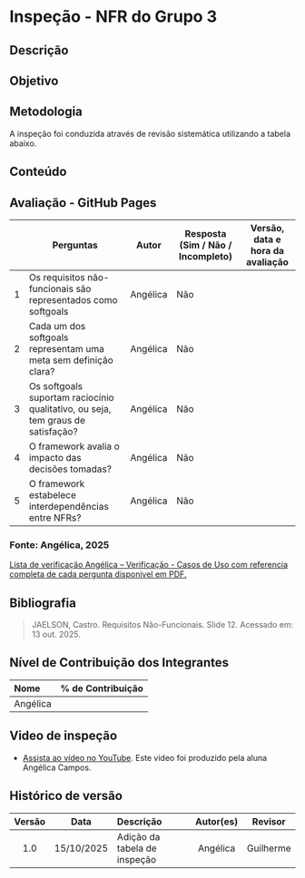 # Inspeção - NFR do Grupo 3

## Descrição

## Objetivo

## Metodologia
A inspeção foi conduzida através de revisão sistemática utilizando a tabela abaixo.

## Conteúdo
## Avaliação - GitHub Pages
|  | Perguntas | Autor| Resposta (Sim / Não / Incompleto) | Versão, data e hora da avaliação |
|---|----------|----------|---------|---------|
| 1 | Os requisitos não-funcionais são representados como softgoals  |Angélica |Não||
| 2 | Cada um dos softgoals representam uma meta sem definição clara?    |Angélica |Não||
| 3 | Os softgoals suportam raciocínio qualitativo, ou seja, tem graus de satisfação?    |Angélica |Não||
| 4 | O framework avalia o impacto das decisões tomadas?    |Angélica |Não||
| 5 | O framework estabelece interdependências entre NFRs?     |Angélica |Não||

### **Fonte:** Angélica, 2025


[Lista de verificação Angélica – Verificação - Casos de Uso com referencia completa de cada pergunta disponivel em PDF.](../../../00_assets/pdfs/verificacao/.pdf)

## Bibliografia
> JAELSON, Castro. Requisitos Não-Funcionais. Slide 12. Acessado em: 13 out. 2025.


## Nível de Contribuição dos Integrantes

| Nome | % de Contribuição |
| :--- | :---------------: |
|   Angélica    |       |

## Video de inspeção 
- [Assista ao vídeo no YouTube](). Este video foi produzido pela aluna Angélica Campos.


## Histórico de versão

| Versão | Data | Descrição | Autor(es) | Revisor |
| :----: | :--: | :-------- | :-------: | :-----: |
|1.0|	15/10/2025|	Adição da tabela de inspeção |	Angélica	|Guilherme     |